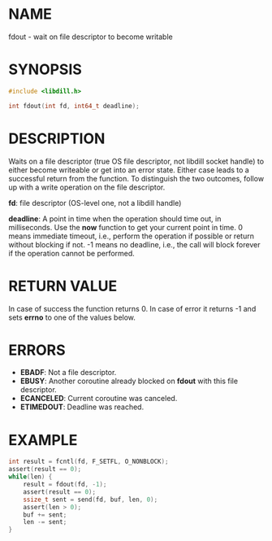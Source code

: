 # NAME

fdout - wait on file descriptor to become writable

# SYNOPSIS

```c
#include <libdill.h>

int fdout(int fd, int64_t deadline);
```

# DESCRIPTION

Waits on a file descriptor (true OS file descriptor, not libdill
socket handle) to either become writeable or get into an error
state. Either case leads to a successful return from the function.
To distinguish the two outcomes, follow up with a write operation on
the file descriptor.

**fd**: file descriptor (OS-level one, not a libdill handle)

**deadline**: A point in time when the operation should time out, in milliseconds. Use the **now** function to get your current point in time. 0 means immediate timeout, i.e., perform the operation if possible or return without blocking if not. -1 means no deadline, i.e., the call will block forever if the operation cannot be performed.

# RETURN VALUE

In case of success the function returns 0. In case of error it returns -1 and sets **errno** to one of the values below.

# ERRORS

* **EBADF**: Not a file descriptor.
* **EBUSY**: Another coroutine already blocked on **fdout** with this file descriptor.
* **ECANCELED**: Current coroutine was canceled.
* **ETIMEDOUT**: Deadline was reached.

# EXAMPLE

```c
int result = fcntl(fd, F_SETFL, O_NONBLOCK);
assert(result == 0);
while(len) {
    result = fdout(fd, -1);
    assert(result == 0);
    ssize_t sent = send(fd, buf, len, 0);
    assert(len > 0);
    buf += sent;
    len -= sent;
}
```
